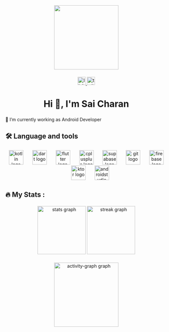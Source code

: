 <div align="center">
  <img height="200" src="https://user-images.githubusercontent.com/74038190/212750672-2f3f2b50-c84f-4ed8-a60a-849ae69ff9df.gif"  />
</div>

###

<div align="center">
  <a href="https://www.linkedin.com/in/sai-charan-n-ab250b22a/" target="_blank">
    <img src="https://img.shields.io/static/v1?message=LinkedIn&logo=linkedin&label=&color=0077B5&logoColor=white&labelColor=&style=for-the-badge" height="25" alt="linkedin logo"  />
  </a>
  <a href="https://x.com/saicharan2003" target="_blank">
    <img src="https://img.shields.io/static/v1?message=Twitter&logo=twitter&label=&color=1DA1F2&logoColor=white&labelColor=&style=for-the-badge" height="25" alt="twitter logo"  />
  </a>
</div>

###

<h1 align="center">Hi 👋, I'm Sai Charan</h1>

###

<p align="left">🔭 I’m currently working as Android Developer</p>

###

<h2 align="left">🛠 Language and tools</h2>

###

<div align="center">
  <img src="https://skillicons.dev/icons?i=kotlin" height="45" alt="kotlin logo"  />
  <img width="20" />
  <img src="https://skillicons.dev/icons?i=dart" height="45" alt="dart logo"  />
  <img width="20" />
  <img src="https://skillicons.dev/icons?i=flutter" height="45" alt="flutter logo"  />
  <img width="20" />
  <img src="https://skillicons.dev/icons?i=cpp" height="45" alt="cplusplus logo"  />
  <img width="20" />
  <img src="https://skillicons.dev/icons?i=supabase" height="45" alt="supabase logo"  />
  <img width="20" />
  <img src="https://skillicons.dev/icons?i=git" height="45" alt="git logo"  />
  <img width="20" />
  <img src="https://skillicons.dev/icons?i=firebase" height="45" alt="firebase logo"  />
  <img width="20" />
  <img src="https://skillicons.dev/icons?i=ktor" height="45" alt="ktor logo"  />
  <img width="20" />
  <img src="https://skillicons.dev/icons?i=androidstudio" height="45" alt="androidstudio logo"  />
</div>

###

<h2 align="left">🔥   My Stats :</h2>

###

<div align="center">
  <img src="https://github-readme-stats.vercel.app/api?username=sai-charan2003&hide_title=false&hide_rank=false&show_icons=true&include_all_commits=true&count_private=true&disable_animations=false&theme=github_dark&locale=en&hide_border=false&order=1" height="150" alt="stats graph"  />
  <img src="https://streak-stats.demolab.com?user=sai-charan2003&locale=en&mode=weekly&theme=codeSTACKr&hide_border=false&border_radius=5&order=3" height="150" alt="streak graph"  />
</div>

###

<div align="center">
  <img src="https://github-readme-activity-graph.vercel.app/graph?username=sai-charan2003&radius=16&theme=nord&area=true&order=5" height="200" alt="activity-graph graph"  />
</div>

